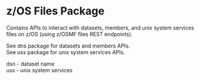 # z/OS Files Package
  
Contains APIs to interact with datasets, members, and unix system services files on z/OS (using z/OSMF files REST endpoints).
    
See dns package for datasets and members APIs.  
See uss package for unix system services APIs.   
  
dsn - dataset name  
uss - unix system services   
  